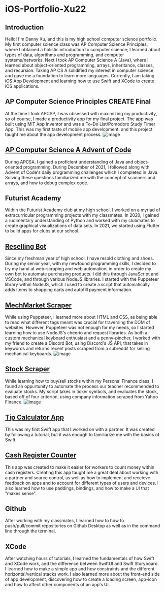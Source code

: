 # iOS-Portfolio-Xu22

## Introduction
Hello! I'm Danny Xu, and this is my high school computer science portfolio. My first computer science class was AP Computer Science Principles, where I obtained a holistic introduction to computer science; I learned about types of data, algorithms and programming, and computer systems/networks. Next I took AP Computer Science A (Java), where I learned about object-oriented programming, arrays, inheritance, classes, and recursion. Taking AP CS A solidified my interest in computer science and gave me a foundation to learn more languages. Currently, I am taking iOS App Development and learning how to use Swift and XCode to create iOS applications.

## AP Computer Science Principles CREATE Final
At the time I took APCSP, I was obsessed with maximizing my productivity, so of course, I made a productivity app for my final project. The app was built using MIT App Inventor and was a To-Do List/Pomodoro Study Timer App. This was my first taste of mobile app development, and this project taught me about the app development process.
![image](https://user-images.githubusercontent.com/95701961/161796430-61962fdc-8c79-43c0-a29f-1c22c7d38418.png)

## [AP Computer Science A Advent of Code](https://github.com/dannydxu1/AOC2021)
During APCSA, I gained a proficient understanding of Java and object-oriented programming. During December of 2021, I followed along with Advent of Code's daily programming challenges which I completed in Java. Solving these questions familiarized me with the concept of scanners and arrays, and how to debug complex code.

## Futurist Academy
Within the Futurist Academy club at my high school, I worked on a myriad of extracurricular programming projects with my classmates. In 2020, I gained a rudimentary understanding of Python and worked with my clubmates to create graphical visualizations of data sets. In 2021, we started using Flutter to build apps for clubs at our school. 

## [Reselling Bot](https://github.com/dannydxu1/SneakerBot)
Since my freshman year of high school, I have resold clothing and shoes. During my senior year, with my newfound programming skills, I decided to try my hand at web-scraping and web automation, in order to create my own bot to automate purchasing products. I did this through JavaScript and VSCode, and through various NodeJS libraries. I started with the Puppeteer library within NodeJS, which I used to create a script that automatically adds items to shopping carts and autofill payment information.

## [MechMarket Scraper](https://github.com/dannydxu1/Reddit-Webscraping/blob/main/scraper.js)
While using Puppeteer, I learned more about HTML and CSS, as being able to read what different tags meant was crucial for traversing the DOM of websites. However, Puppeteer was not enough for my needs, so I started learning how to use NodeJS's cheerio and request libraries. As both a custom mechanical keyboard enthusiast and a penny-pincher, I worked with my friend to create a Discord Bot, using Discord's JS API, that takes in keywords and returns recent posts scraped from a subreddit for selling mechanical keyboards. 
![image](https://user-images.githubusercontent.com/95701961/161868263-c73fbd26-590c-4094-8ef2-34a9a65aa287.png)

## [Stock Scraper](https://github.com/dannydxu1/Reddit-Webscraping/blob/main/StockScraper.js)
While learning how to buy/sell stocks within my Personal Finance class, I found an oppurtunity to automate the process our teacher recommended to evaluate stocks. My script takes in ticker symbols, and evaluates the stock, based off of four criterion, using company information scraped from Yahoo Finance.
![image](https://user-images.githubusercontent.com/95701961/161868358-dfffd146-9199-4729-861a-66f4e0063477.png)

## [Tip Calculator App](https://github.com/RohitP123/FinalTipCalc)
This was my first Swift app that I worked on with a partner. It was created by following a tutorial, but it was enough to familiarize me with the basics of Swift.

## [Cash Register Counter](https://github.com/RohitP123/Cash-Register-App/blob/main/README.md)
This app was created to make it easier for workers to count money within cash registers. Creating this app taught me a great deal about working with a partner and source control, as well as how to implement and receieve feedback on apps and to account for different types of users and devices. I also learned how to use paddings, bindings, and how to make a UI that "makes sense".

## Github
After working with my classmates, I learned how to how to push/pull/commit repositories on Github Desktop as well as in the command line through the terminal. 

## XCode
After watching hours of tutorials, I learned the fundamentals of how Swift and XCode work, and the difference between SwiftUI and Swift Storyboard. I learned how to make a simple app and how constraints and the different horizontal/vertical stacks work. I also learned more about the front-end side of app development, discovering how to create a loading screen, app-icon and how to affect other components of an app's UI.
